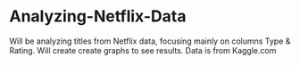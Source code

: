 # Analyzing-Netflix-Data
Will be analyzing titles from Netflix data, focusing mainly on columns Type & Rating. Will create create graphs to see results. Data is from Kaggle.com
